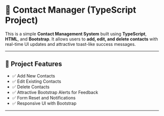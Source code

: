 # 📇 Contact Manager (TypeScript Project)

This is a simple **Contact Management System** built using **TypeScript**, **HTML**, and **Bootstrap**. It allows users to **add, edit, and delete contacts** with real-time UI updates and attractive toast-like success messages.

---

## 🚀 Project Features
- ✅ Add New Contacts
- ✅ Edit Existing Contacts
- ✅ Delete Contacts
- ✅ Attractive Bootstrap Alerts for Feedback
- ✅ Form Reset and Notifications
- ✅ Responsive UI with Bootstrap

---


